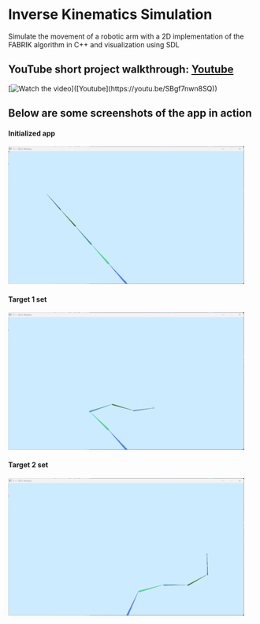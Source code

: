 # Inverse Kinematics Simulation
Simulate the movement of a robotic arm with a 2D implementation of the FABRIK algorithm in C++ and visualization using SDL

## YouTube short project walkthrough: [Youtube](https://youtu.be/SBgf7nwn8SQ)

[![Watch the video]([https://i.stack.imgur.com/Vp2cE.png](https://i9.ytimg.com/vi/SBgf7nwn8SQ/mqdefault.jpg?sqp=CODHlqkG-oaymwEmCMACELQB8quKqQMa8AEB-AH-CYAC0AWKAgwIABABGEkgUyhlMA8=&rs=AOn4CLDWfP0YeALEoMouGVj-6qE_KQD-fw))]([Youtube](https://youtu.be/SBgf7nwn8SQ))

## Below are some screenshots of the app in action

#### Initialized app

<img src="./part1/media/initialization.png" width="95%" height="95%" />

#### Target 1 set

<img src="./part1/media/target1_set.png" width="95%" height="95%" />


#### Target 2 set

<img src="./part1/media/target2_set.png" width="95%" height="95%" />
